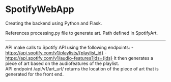 # SpotifyWebApp

Creating the backend using Python and Flask.

References processing.py file to generate art. Path defined in SpotifyArt.


<hr>

API make calls to Spotify API using the following endpoints: 
    - https://api.spotify.com/v1/playlists/{playlist_id}
    - https://api.spotify.com/v1/audio-features?ids={ids}
It then generates a piece of art based on the audiofeatures of the playlist.
<br>
API endpoint /api/v1/art_url/ returns the location of the piece of art that is generated for the front end.
  
  
  
